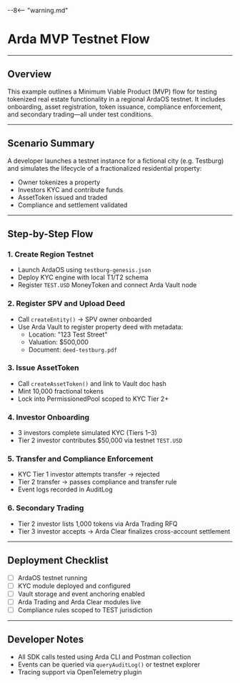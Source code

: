 --8<-- "warning.md"
# Arda MVP Testnet Flow

---

## Overview

This example outlines a Minimum Viable Product (MVP) flow for testing tokenized real estate functionality in a regional ArdaOS testnet. It includes onboarding, asset registration, token issuance, compliance enforcement, and secondary trading—all under test conditions.

---

## Scenario Summary

A developer launches a testnet instance for a fictional city (e.g. Testburg) and simulates the lifecycle of a fractionalized residential property:

- Owner tokenizes a property
- Investors KYC and contribute funds
- AssetToken issued and traded
- Compliance and settlement validated

---

## Step-by-Step Flow

### 1. **Create Region Testnet**
- Launch ArdaOS using `testburg-genesis.json`
- Deploy KYC engine with local T1/T2 schema
- Register `TEST.USD` MoneyToken and connect Arda Vault node

### 2. **Register SPV and Upload Deed**
- Call `createEntity()` → SPV owner onboarded
- Use Arda Vault to register property deed with metadata:
  - Location: "123 Test Street"
  - Valuation: $500,000
  - Document: `deed-testburg.pdf`

### 3. **Issue AssetToken**
- Call `createAssetToken()` and link to Vault doc hash
- Mint 10,000 fractional tokens
- Lock into PermissionedPool scoped to KYC Tier 2+

### 4. **Investor Onboarding**
- 3 investors complete simulated KYC (Tiers 1–3)
- Tier 2 investor contributes $50,000 via testnet `TEST.USD`

### 5. **Transfer and Compliance Enforcement**
- KYC Tier 1 investor attempts transfer → rejected
- Tier 2 transfer → passes compliance and transfer rule
- Event logs recorded in AuditLog

### 6. **Secondary Trading**
- Tier 2 investor lists 1,000 tokens via Arda Trading RFQ
- Tier 3 investor accepts → Arda Clear finalizes cross-account settlement

---

## Deployment Checklist

- [ ] ArdaOS testnet running
- [ ] KYC module deployed and configured
- [ ] Vault storage and event anchoring enabled
- [ ] Arda Trading and Arda Clear modules live
- [ ] Compliance rules scoped to TEST jurisdiction

---

## Developer Notes

- All SDK calls tested using Arda CLI and Postman collection
- Events can be queried via `queryAuditLog()` or testnet explorer
- Tracing support via OpenTelemetry plugin
